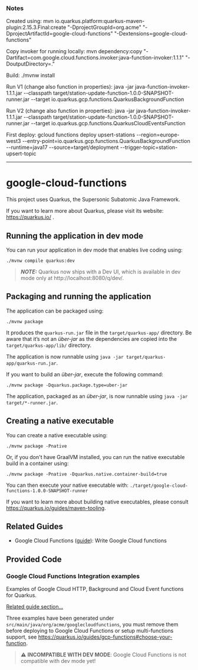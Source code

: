 ### Notes

Created using:
mvn io.quarkus.platform:quarkus-maven-plugin:2.15.3.Final:create "-DprojectGroupId=org.acme" "-DprojectArtifactId=google-cloud-functions" "-Dextensions=google-cloud-functions"

Copy invoker for running locally:
mvn dependency:copy "-Dartifact=com.google.cloud.functions.invoker:java-function-invoker:1.1.1" "-DoutputDirectory=."

Build:
./mvnw install

Run V1 (change also function in properties):
java -jar java-function-invoker-1.1.1.jar --classpath target/station-update-function-1.0.0-SNAPSHOT-runner.jar --target io.quarkus.gcp.functions.QuarkusBackgroundFunction

Run V2 (change also function in properties):
java -jar java-function-invoker-1.1.1.jar --classpath target/station-update-function-1.0.0-SNAPSHOT-runner.jar --target io.quarkus.gcp.functions.QuarkusCloudEventsFunction

First deploy:
gcloud functions deploy upsert-stations --region=europe-west3 --entry-point=io.quarkus.gcp.functions.QuarkusBackgroundFunction --runtime=java17 --source=target/deployment --trigger-topic=station-upsert-topic

---

# google-cloud-functions

This project uses Quarkus, the Supersonic Subatomic Java Framework.

If you want to learn more about Quarkus, please visit its website: https://quarkus.io/ .

## Running the application in dev mode

You can run your application in dev mode that enables live coding using:
```shell script
./mvnw compile quarkus:dev
```

> **_NOTE:_**  Quarkus now ships with a Dev UI, which is available in dev mode only at http://localhost:8080/q/dev/.

## Packaging and running the application

The application can be packaged using:
```shell script
./mvnw package
```
It produces the `quarkus-run.jar` file in the `target/quarkus-app/` directory.
Be aware that it’s not an _über-jar_ as the dependencies are copied into the `target/quarkus-app/lib/` directory.

The application is now runnable using `java -jar target/quarkus-app/quarkus-run.jar`.

If you want to build an _über-jar_, execute the following command:
```shell script
./mvnw package -Dquarkus.package.type=uber-jar
```

The application, packaged as an _über-jar_, is now runnable using `java -jar target/*-runner.jar`.

## Creating a native executable

You can create a native executable using: 
```shell script
./mvnw package -Pnative
```

Or, if you don't have GraalVM installed, you can run the native executable build in a container using: 
```shell script
./mvnw package -Pnative -Dquarkus.native.container-build=true
```

You can then execute your native executable with: `./target/google-cloud-functions-1.0.0-SNAPSHOT-runner`

If you want to learn more about building native executables, please consult https://quarkus.io/guides/maven-tooling.

## Related Guides

- Google Cloud Functions ([guide](https://quarkus.io/guides/gcp-functions)): Write Google Cloud functions

## Provided Code

### Google Cloud Functions Integration examples

Examples of Google Cloud HTTP, Background and Cloud Event functions for Quarkus.

[Related guide section...](https://quarkus.io/guides/gcp-functions)

Three examples have been generated under `src/main/java/org/acme/googlecloudfunctions`, you must remove them before deploying to 
Google Cloud Functions or setup multi-functions support, see https://quarkus.io/guides/gcp-functions#choose-your-function.

> :warning: **INCOMPATIBLE WITH DEV MODE**: Google Cloud Functions is not compatible with dev mode yet!
